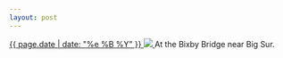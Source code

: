 ```yaml
---
layout: post
---
```


<p>
  <a href="/347">
    <time>{{ page.date | date: "%e %B %Y" }}</time>
    <img src="https://s3.amazonaws.com/life.aaronjgreenberg.com/347.jpg">
  </a>
  At the Bixby Bridge near Big Sur.
</p>
